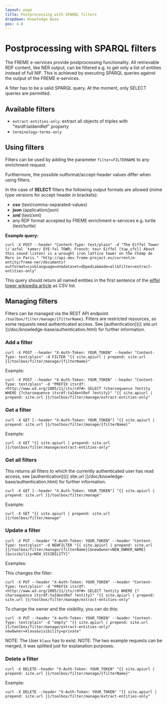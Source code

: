 ```yaml
---
layout: page
title: Postprocessing with SPARQL filters
dropdown: Knowledge Base
pos: 4.8
---
```


# Postprocessing with SPARQL filters

The FREME e-services provide postprocessing functionality. All retrievable RDF content, like NER output, can be filtered e.g. to get only a list of entities instead of full NIF. This is achieved by executing SPARQL queries against the output of the FREME e-services.

A filter has to be a valid SPARQL query. At the moment, only SELECT queries are permitted.

## Available filters

* `extract-entities-only`: extract all objects of triples with "itsrdf:taIdentRef" property
* `terminology-terms-only` 

## Using filters

Filters can be used by adding the parameter `filter=FILTERNAME` to any enrichment request.

Furthermore, the possible outformat/accept-header values differ when using filters.

In the case of **SELECT** filters the following output formats are allowed (mime type versions for accept header in brackets):

* **csv** (text/comma-separated-values)
* **json** (application/json)
* **xml** (text/xml)
* any RDF format accepted by FREME enrichment e-services e.g. turtle (text/turtle)


**Example query:**

```
curl -X POST --header "Content-Type: text/plain" -d "The Eiffel Tower (/ˈaɪfəl ˈtaʊər/ EYE-fəl TOWR; French: tour Eiffel [tuʁ‿ɛfɛl] About this sound listen) is a wrought iron lattice tower on the Champ de Mars in Paris." "http://api-dev.freme-project.eu/current/e-entity/freme-ner/documents?outformat=csv&language=en&dataset=dbpedia&mode=all&filter=extract-entities-only"
```

This query should return all named entities in the first sentence of the [eiffel tower wikipedia article](https://en.wikipedia.org/wiki/Eiffel_Tower) as CSV list.

## Managing filters

Filters can be managed via the REST API endpoint `/toolbox/filter/manage/{filterName}`. Filters are restricted resources, so some requests need authenticated access. See [authentication]({{ site.url }}/doc/knowledge-base/authentication.html) for further information. 

### Add a filter
```
curl -X POST --header "X-Auth-Token: YOUR_TOKEN" --header "Content-Type: text/plain" -d FILTER "{{ site.apiurl | prepend: site.url }}/toolbox/filter/manage/{filterName}"
```

Example:

```
curl -X POST --header "X-Auth-Token: YOUR_TOKEN" --header "Content-Type: text/plain" -d "PREFIX itsrdf: <http://www.w3.org/2005/11/its/rdf#> SELECT ?charsequence ?entity WHERE {?charsequence itsrdf:taIdentRef ?entity}" "{{ site.apiurl | prepend: site.url }}/toolbox/filter/manage/extract-entities-only"
```

### Get a filter
```
curl -X GET [--header "X-Auth-Token: YOUR_TOKEN"] "{{ site.apiurl | prepend: site.url }}/toolbox/filter/manage/{filterName}"
```

Example:

```
curl -X GET "{{ site.apiurl | prepend: site.url }}/toolbox/filter/manage/extract-entities-only"
```

### Get all filters

This returns all filters to which the currently authenticated user has read access, see [authentication]({{ site.url }}/doc/knowledge-base/authentication.html) for further information.

```
curl -X GET [--header "X-Auth-Token: YOUR_TOKEN"] "{{ site.apiurl | prepend: site.url }}/toolbox/filter/manage"
```

Example:

```
curl -X GET "{{ site.apiurl | prepend: site.url }}/toolbox/filter/manage"
```

### Update a filter
```
curl -X PUT --header "X-Auth-Token: YOUR_TOKEN" --header "Content-Type: text/plain" -d NEWFILTER "{{ site.apiurl | prepend: site.url }}/toolbox/filter/manage/{filterName}[&newOwner=NEW_OWNER_NAME][&visibility=NEW_VISIBILITY]"
```

Examples:


This changes the filter:

```
curl -X PUT --header "X-Auth-Token: YOUR_TOKEN" --header "Content-Type: text/plain" -d "PREFIX itsrdf: <http://www.w3.org/2005/11/its/rdf#> SELECT ?entity WHERE {?charsequence itsrdf:taIdentRef ?entity}" "{{ site.apiurl | prepend: site.url }}/toolbox/filter/manage/extract-entities-only"
```

To change the owner and the visibility, you can do this:

```
curl -X PUT --header "X-Auth-Token: YOUR_TOKEN" --header "Content-Type: text/plain" -d "empty" "{{ site.apiurl | prepend: site.url }}/toolbox/filter/manage/extract-entities-only?newOwner=klaus&visibility=private"
```
NOTE: The User `klaus` has to exist.
NOTE: The two example requests can be merged, it was splitted just for explanation purposes.

### Delete a filter
```
curl -X DELETE--header "X-Auth-Token: YOUR_TOKEN" "{{ site.apiurl | prepend: site.url }}/toolbox/filter/manage/{filterName}"
```

Example:

```
curl -X DELETE --header "X-Auth-Token: YOUR_TOKEN" "{{ site.apiurl | prepend: site.url }}/toolbox/filter/manage/extract-entities-only"
```


